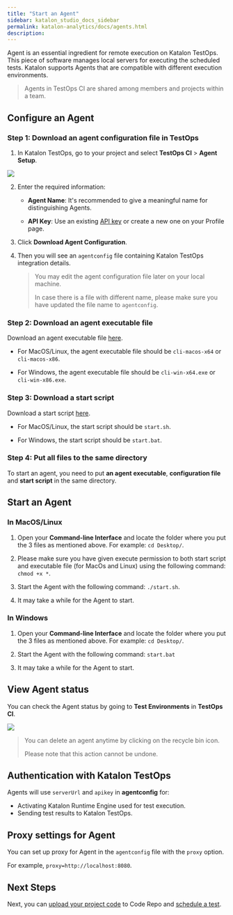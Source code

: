 ```yaml
---
title: "Start an Agent" 
sidebar: katalon_studio_docs_sidebar
permalink: katalon-analytics/docs/agents.html 
description: 
---
```

Agent is an essential ingredient for remote execution on Katalon TestOps. This piece of software manages local servers for executing the scheduled tests. Katalon supports Agents that are compatible with different execution environments.

> Agents in TestOps CI are shared among members and projects within a team.

## Configure an Agent

### Step 1: Download an agent configuration file in TestOps

1. In Katalon TestOps, go to your project and select **TestOps CI** > **Agent Setup**.

![](https://github.com/katalon-studio/docs-images/raw/master/katalon-analytics/docs/agents/setup-agent.png)

2. Enter the required information:

    * **Agent Name**: It's recommended to give a meaningful name for distinguishing Agents.

    * **API Key**: Use an existing [API key](/katalon-analytics/docs/ka-api-key) or create a new one on your Profile page.

3. Click **Download Agent Configuration**.

4. Then you will see an `agentconfig` file containing Katalon TestOps integration details.
    > You may edit the agent configuration file later on your local machine.
    >
    > In case there is a file with different name, please make sure you have updated the file name to `agentconfig`.

### Step 2: Download an agent executable file

Download an agent executable file [here](https://github.com/katalon-studio/katalon-agent/releases).

- For MacOS/Linux, the agent executable file should be `cli-macos-x64` or `cli-macos-x86`.

- For Windows, the agent executable file should be `cli-win-x64.exe` or `cli-win-x86.exe`.

### Step 3: Download a start script

Download a start script [here](https://github.com/katalon-studio/katalon-agent/releases).

- For MacOS/Linux, the start script should be `start.sh`.

- For Windows, the start script should be `start.bat`.

### Step 4: Put all files to the same directory

To start an agent, you need to put **an agent executable**, **configuration file** and **start script** in the same directory.


## Start an Agent

### In MacOS/Linux

1. Open your **Command-line Interface** and locate the folder where you put the 3 files as mentioned above. For example: `cd Desktop/`.

2. Please make sure you have given execute permission to both start script and executable file (for MacOs and Linux) using the following command: `chmod +x *`.

3. Start the Agent with the following command: `./start.sh`.

4. It may take a while for the Agent to start.

### In Windows

1. Open your **Command-line Interface** and locate the folder where you put the 3 files as mentioned above. For example: `cd Desktop/`.

2. Start the Agent with the following command: `start.bat`

3. It may take a while for the Agent to start.


## View Agent status

You can check the Agent status by going to **Test Environments** in **TestOps CI**.

![](https://github.com/katalon-studio/docs-images/raw/master/katalon-analytics/docs/agents/agent-status.png)

> You can delete an agent anytime by clicking on the recycle bin icon.
>
> Please note that this action cannot be undone.

## Authentication with Katalon TestOps

Agents will use `serverUrl` and `apikey` in **agentconfig** for:
* Activating Katalon Runtime Engine used for test execution.
* Sending test results to Katalon TestOps.

## Proxy settings for Agent

You can set up proxy for Agent in the `agentconfig` file with the `proxy` option.

For example, `proxy=http://localhost:8080`.


## Next Steps

Next, you can [upload your project code](/katalon-analytics/docs/code-repo) to Code Repo and [schedule a test](/katalon-analytics/docs/kt-scheduler).




